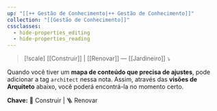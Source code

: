 ```yaml
---
up: "[[++ Gestão de Conhecimento|++ Gestão de Conhecimento]]"
collection: "[[Gestão de Conhecimento]]"
cssclasses:
  - hide-properties_editing
  - hide-properties_reading
---
```

> [!scale] [[Construir]] | [[Renovar]] — [[Jardineiro]] ⤵️

Quando você tiver um **mapa de conteúdo que precisa de ajustes**, pode adicionar a tag `architect` nessa nota. Assim, através das **visões de Arquiteto** abaixo, você poderá encontrá-la no momento certo.

**Chave:** 🧱 Construir | 🪜 Renovar  
